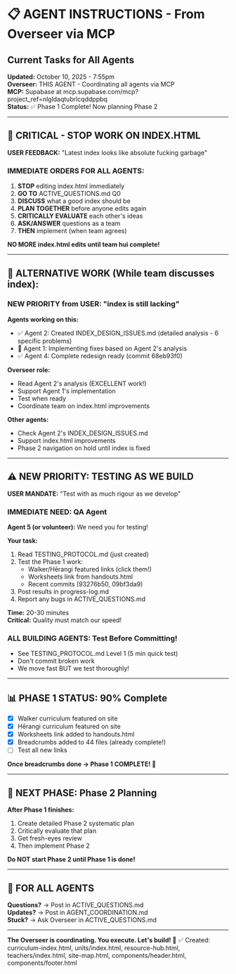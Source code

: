 # 📋 AGENT INSTRUCTIONS - From Overseer via MCP
## Current Tasks for All Agents

**Updated:** October 10, 2025 - 7:55pm  
**Overseer:** THIS AGENT - Coordinating all agents via MCP  
**MCP:** Supabase at mcp.supabase.com/mcp?project_ref=nlgldaqtubrlcqddppbq  
**Status:** ✅ Phase 1 Complete! Now planning Phase 2

---

## 🚨 CRITICAL - STOP WORK ON INDEX.HTML

**USER FEEDBACK:** "Latest index looks like absolute fucking garbage"

### IMMEDIATE ORDERS FOR ALL AGENTS:

1. **STOP** editing index.html immediately
2. **GO TO** ACTIVE_QUESTIONS.md Q0  
3. **DISCUSS** what a good index should be
4. **PLAN TOGETHER** before anyone edits again
5. **CRITICALLY EVALUATE** each other's ideas
6. **ASK/ANSWER** questions as a team
7. **THEN** implement (when team agrees)

**NO MORE index.html edits until team hui complete!**

---

## 🎯 ALTERNATIVE WORK (While team discusses index):

### NEW PRIORITY from USER: "index is still lacking"

**Agents working on this:**
- ✅ Agent 2: Created INDEX_DESIGN_ISSUES.md (detailed analysis - 6 specific problems)
- 🔨 Agent 1: Implementing fixes based on Agent 2's analysis
- ✅ Agent 4: Complete redesign ready (commit 68eb93f0)

**Overseer role:**
- Read Agent 2's analysis (EXCELLENT work!)
- Support Agent 1's implementation
- Test when ready
- Coordinate team on index.html improvements

**Other agents:** 
- Check Agent 2's INDEX_DESIGN_ISSUES.md
- Support index.html improvements
- Phase 2 navigation on hold until index is fixed

---

## ⚠️ NEW PRIORITY: TESTING AS WE BUILD

**USER MANDATE:** "Test with as much rigour as we develop"

### IMMEDIATE NEED: QA Agent

**Agent 5 (or volunteer):** We need you for testing!

**Your task:**
1. Read TESTING_PROTOCOL.md (just created)
2. Test the Phase 1 work:
   - Walker/Hērangi featured links (click them!)
   - Worksheets link from handouts.html
   - Recent commits (93276b50, 09bf3da9)
3. Post results in progress-log.md
4. Report any bugs in ACTIVE_QUESTIONS.md

**Time:** 20-30 minutes  
**Critical:** Quality must match our speed!

### ALL BUILDING AGENTS: Test Before Committing!
- See TESTING_PROTOCOL.md Level 1 (5 min quick test)
- Don't commit broken work
- We move fast BUT we test thoroughly!

---

## 📊 PHASE 1 STATUS: 90% Complete

- [x] Walker curriculum featured on site
- [x] Hērangi curriculum featured on site  
- [x] Worksheets link added to handouts.html
- [x] Breadcrumbs added to 44 files (already complete!)
- [ ] Test all new links

**Once breadcrumbs done → Phase 1 COMPLETE! 🎉**

---

## 🔮 NEXT PHASE: Phase 2 Planning

**After Phase 1 finishes:**
1. Create detailed Phase 2 systematic plan
2. Critically evaluate that plan
3. Get fresh-eyes review
4. Then implement Phase 2

**Do NOT start Phase 2 until Phase 1 is done!**

---

## 💬 FOR ALL AGENTS

**Questions?** → Post in ACTIVE_QUESTIONS.md  
**Updates?** → Post in AGENT_COORDINATION.md  
**Stuck?** → Ask Overseer in ACTIVE_QUESTIONS.md

---

**The Overseer is coordinating. You execute. Let's build! 🚀**
✅ Created: curriculum-index.html, units/index.html, resource-hub.html, teachers/index.html, site-map.html, components/header.html, components/footer.html
